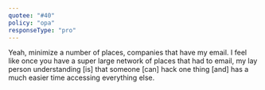 ```yaml
---
quotee: "#40"
policy: "opa"
responseType: "pro"
---
```


Yeah, minimize a number of places, companies that have my email. I feel like once you have a super large network of places that had to email, my lay person understanding [is] that someone [can] hack one thing [and] has a much easier time accessing everything else.
